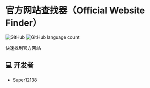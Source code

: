 # 官方网站查找器（Official Website Finder）
![GitHub](https://img.shields.io/github/license/Super12138/OfficialWebsiteFinder?style=flat-square)
![GitHub language count](https://img.shields.io/github/languages/count/Super12138/OfficialWebsiteFinder?style=flat-square)

快速找到官方网站

## 💻 开发者
- Super12138